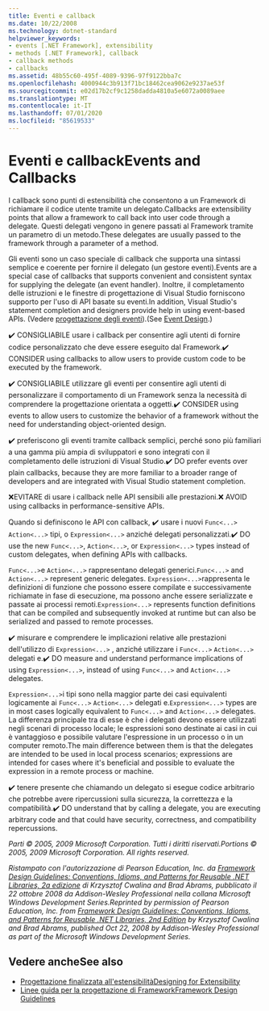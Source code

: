 ```yaml
---
title: Eventi e callback
ms.date: 10/22/2008
ms.technology: dotnet-standard
helpviewer_keywords:
- events [.NET Framework], extensibility
- methods [.NET Framework], callback
- callback methods
- callbacks
ms.assetid: 48b55c60-495f-4089-9396-97f9122bba7c
ms.openlocfilehash: 4000944c3b913f71bc18462cea9062e9237ae53f
ms.sourcegitcommit: e02d17b2cf9c1258dadda4810a5e6072a0089aee
ms.translationtype: MT
ms.contentlocale: it-IT
ms.lasthandoff: 07/01/2020
ms.locfileid: "85619533"
---
```

# <a name="events-and-callbacks"></a><span data-ttu-id="2c14b-102">Eventi e callback</span><span class="sxs-lookup"><span data-stu-id="2c14b-102">Events and Callbacks</span></span>
<span data-ttu-id="2c14b-103">I callback sono punti di estensibilità che consentono a un Framework di richiamare il codice utente tramite un delegato.</span><span class="sxs-lookup"><span data-stu-id="2c14b-103">Callbacks are extensibility points that allow a framework to call back into user code through a delegate.</span></span> <span data-ttu-id="2c14b-104">Questi delegati vengono in genere passati al Framework tramite un parametro di un metodo.</span><span class="sxs-lookup"><span data-stu-id="2c14b-104">These delegates are usually passed to the framework through a parameter of a method.</span></span>

 <span data-ttu-id="2c14b-105">Gli eventi sono un caso speciale di callback che supporta una sintassi semplice e coerente per fornire il delegato (un gestore eventi).</span><span class="sxs-lookup"><span data-stu-id="2c14b-105">Events are a special case of callbacks that supports convenient and consistent syntax for supplying the delegate (an event handler).</span></span> <span data-ttu-id="2c14b-106">Inoltre, il completamento delle istruzioni e le finestre di progettazione di Visual Studio forniscono supporto per l'uso di API basate su eventi.</span><span class="sxs-lookup"><span data-stu-id="2c14b-106">In addition, Visual Studio's statement completion and designers provide help in using event-based APIs.</span></span> <span data-ttu-id="2c14b-107">(Vedere [progettazione degli eventi](event.md)).</span><span class="sxs-lookup"><span data-stu-id="2c14b-107">(See [Event Design](event.md).)</span></span>

 <span data-ttu-id="2c14b-108">✔️ CONSIGLIABILE usare i callback per consentire agli utenti di fornire codice personalizzato che deve essere eseguito dal Framework.</span><span class="sxs-lookup"><span data-stu-id="2c14b-108">✔️ CONSIDER using callbacks to allow users to provide custom code to be executed by the framework.</span></span>

 <span data-ttu-id="2c14b-109">✔️ CONSIGLIABILE utilizzare gli eventi per consentire agli utenti di personalizzare il comportamento di un Framework senza la necessità di comprendere la progettazione orientata a oggetti.</span><span class="sxs-lookup"><span data-stu-id="2c14b-109">✔️ CONSIDER using events to allow users to customize the behavior of a framework without the need for understanding object-oriented design.</span></span>

 <span data-ttu-id="2c14b-110">✔️ preferiscono gli eventi tramite callback semplici, perché sono più familiari a una gamma più ampia di sviluppatori e sono integrati con il completamento delle istruzioni di Visual Studio.</span><span class="sxs-lookup"><span data-stu-id="2c14b-110">✔️ DO prefer events over plain callbacks, because they are more familiar to a broader range of developers and are integrated with Visual Studio statement completion.</span></span>

 <span data-ttu-id="2c14b-111">❌EVITARE di usare i callback nelle API sensibili alle prestazioni.</span><span class="sxs-lookup"><span data-stu-id="2c14b-111">❌ AVOID using callbacks in performance-sensitive APIs.</span></span>

 <span data-ttu-id="2c14b-112">Quando si definiscono le API con callback, ✔️ usare i nuovi `Func<...>` `Action<...>` tipi, o `Expression<...>` anziché delegati personalizzati.</span><span class="sxs-lookup"><span data-stu-id="2c14b-112">✔️ DO use the new `Func<...>`, `Action<...>`, or `Expression<...>` types instead of custom delegates, when defining APIs with callbacks.</span></span>

 <span data-ttu-id="2c14b-113">`Func<...>`e `Action<...>` rappresentano delegati generici.</span><span class="sxs-lookup"><span data-stu-id="2c14b-113">`Func<...>` and `Action<...>` represent generic delegates.</span></span> <span data-ttu-id="2c14b-114">`Expression<...>`rappresenta le definizioni di funzione che possono essere compilate e successivamente richiamate in fase di esecuzione, ma possono anche essere serializzate e passate ai processi remoti.</span><span class="sxs-lookup"><span data-stu-id="2c14b-114">`Expression<...>` represents function definitions that can be compiled and subsequently invoked at runtime but can also be serialized and passed to remote processes.</span></span>

 <span data-ttu-id="2c14b-115">✔️ misurare e comprendere le implicazioni relative alle prestazioni dell'utilizzo di `Expression<...>` , anziché utilizzare i `Func<...>` `Action<...>` delegati e.</span><span class="sxs-lookup"><span data-stu-id="2c14b-115">✔️ DO measure and understand performance implications of using `Expression<...>`, instead of using `Func<...>` and `Action<...>` delegates.</span></span>

 <span data-ttu-id="2c14b-116">`Expression<...>`i tipi sono nella maggior parte dei casi equivalenti logicamente ai `Func<...>` `Action<...>` delegati e.</span><span class="sxs-lookup"><span data-stu-id="2c14b-116">`Expression<...>` types are in most cases logically equivalent to `Func<...>` and `Action<...>` delegates.</span></span> <span data-ttu-id="2c14b-117">La differenza principale tra di esse è che i delegati devono essere utilizzati negli scenari di processo locale; le espressioni sono destinate ai casi in cui è vantaggioso e possibile valutare l'espressione in un processo o in un computer remoto.</span><span class="sxs-lookup"><span data-stu-id="2c14b-117">The main difference between them is that the delegates are intended to be used in local process scenarios; expressions are intended for cases where it's beneficial and possible to evaluate the expression in a remote process or machine.</span></span>

 <span data-ttu-id="2c14b-118">✔️ tenere presente che chiamando un delegato si esegue codice arbitrario che potrebbe avere ripercussioni sulla sicurezza, la correttezza e la compatibilità.</span><span class="sxs-lookup"><span data-stu-id="2c14b-118">✔️ DO understand that by calling a delegate, you are executing arbitrary code and that could have security, correctness, and compatibility repercussions.</span></span>

 <span data-ttu-id="2c14b-119">*Parti &copy; 2005, 2009 Microsoft Corporation. Tutti i diritti riservati.*</span><span class="sxs-lookup"><span data-stu-id="2c14b-119">*Portions &copy; 2005, 2009 Microsoft Corporation. All rights reserved.*</span></span>

 <span data-ttu-id="2c14b-120">*Ristampato con l'autorizzazione di Pearson Education, Inc. da [Framework Design Guidelines: Conventions, Idioms, and Patterns for Reusable .NET Libraries, 2a edizione](https://www.informit.com/store/framework-design-guidelines-conventions-idioms-and-9780321545619) di Krzysztof Cwalina and Brad Abrams, pubblicato il 22 ottobre 2008 da Addison-Wesley Professional nella collana Microsoft Windows Development Series.*</span><span class="sxs-lookup"><span data-stu-id="2c14b-120">*Reprinted by permission of Pearson Education, Inc. from [Framework Design Guidelines: Conventions, Idioms, and Patterns for Reusable .NET Libraries, 2nd Edition](https://www.informit.com/store/framework-design-guidelines-conventions-idioms-and-9780321545619) by Krzysztof Cwalina and Brad Abrams, published Oct 22, 2008 by Addison-Wesley Professional as part of the Microsoft Windows Development Series.*</span></span>

## <a name="see-also"></a><span data-ttu-id="2c14b-121">Vedere anche</span><span class="sxs-lookup"><span data-stu-id="2c14b-121">See also</span></span>

- [<span data-ttu-id="2c14b-122">Progettazione finalizzata all'estensibilità</span><span class="sxs-lookup"><span data-stu-id="2c14b-122">Designing for Extensibility</span></span>](designing-for-extensibility.md)
- [<span data-ttu-id="2c14b-123">Linee guida per la progettazione di Framework</span><span class="sxs-lookup"><span data-stu-id="2c14b-123">Framework Design Guidelines</span></span>](index.md)
